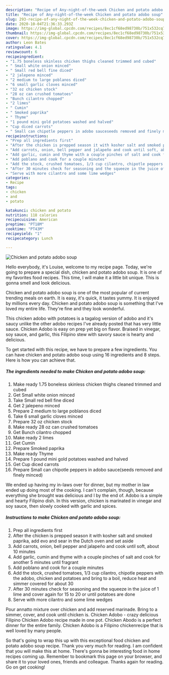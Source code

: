 ```yaml
---
description: "Recipe of Any-night-of-the-week Chicken and potato adobo soup"
title: "Recipe of Any-night-of-the-week Chicken and potato adobo soup"
slug: 293-recipe-of-any-night-of-the-week-chicken-and-potato-adobo-soup
date: 2020-10-04T21:36:33.293Z
image: https://img-global.cpcdn.com/recipes/8ec1cf68ed98730b/751x532cq70/chicken-and-potato-adobo-soup-recipe-main-photo.jpg
thumbnail: https://img-global.cpcdn.com/recipes/8ec1cf68ed98730b/751x532cq70/chicken-and-potato-adobo-soup-recipe-main-photo.jpg
cover: https://img-global.cpcdn.com/recipes/8ec1cf68ed98730b/751x532cq70/chicken-and-potato-adobo-soup-recipe-main-photo.jpg
author: Leon Bates
ratingvalue: 4.1
reviewcount: 6
recipeingredient:
- "1.75 boneless skinless chicken thighs cleaned trimmed and cubed"
- " Small white onion minced"
- " Small red bell fine diced"
- "2 jalepeno minced"
- "2 medium to large poblanos diced"
- "6 small garlic cloves minced"
- "32 oz chicken stock"
- "28 oz can crushed tomatoes"
- "Bunch cilantro chopped"
- "2 limes"
- " Cumin"
- " Smoked paprika"
- " Thyme"
- "1 pound mini gold potatoes washed and halved"
- "Cup diced carrots"
- " Small can chipotle peppers in adobo sauceseeds removed and finely minced"
recipeinstructions:
- "Prep all ingredients first"
- "After the chicken is prepped season it with kosher salt and smoked paprika, add evo and sear in the Dutch oven and set aside"
- "Add carrots, onion, bell pepper and jalapeño and cook until soft, about 10 minutes"
- "Add garlic, cumin and thyme with a couple pinches of salt and cook for another 5 minutes until fragrant"
- "Add poblano and cook for a couple minutes"
- "Add the stock, crushed tomatoes, 1/3 cup cilantro, chipotle peppers with the adobo, chicken and potatoes and bring to a boil, reduce heat and simmer covered for about 30"
- "After 30 minutes check for seasoning and the squeeze in the juice of 1 lime and cover again for 15 to 20 or until potatoes are done"
- "Serve with more cilantro and some lime wedges"
categories:
- Recipe
tags:
- chicken
- and
- potato

katakunci: chicken and potato 
nutrition: 118 calories
recipecuisine: American
preptime: "PT18M"
cooktime: "PT43M"
recipeyield: "1"
recipecategory: Lunch

---
```



![Chicken and potato adobo soup](https://img-global.cpcdn.com/recipes/8ec1cf68ed98730b/751x532cq70/chicken-and-potato-adobo-soup-recipe-main-photo.jpg)

Hello everybody, it's Louise, welcome to my recipe page. Today, we're going to prepare a special dish, chicken and potato adobo soup. It is one of my favorites food recipes. This time, I will make it a little bit unique. This is gonna smell and look delicious.

Chicken and potato adobo soup is one of the most popular of current trending meals on earth. It is easy, it's quick, it tastes yummy. It is enjoyed by millions every day. Chicken and potato adobo soup is something that I've loved my entire life. They're fine and they look wonderful.

This chicken adobo with potatoes is a tagalog version of adobo and it&#39;s saucy unlike the other adobo recipes I&#39;ve already posted that has very little sauce. Chicken Adobo is easy on prep yet big on flavor. Braised in vinegar, soy sauce, and garlic, this Filipino stew with savory sauce is hearty and delicious.


To get started with this recipe, we have to prepare a few ingredients. You can have chicken and potato adobo soup using 16 ingredients and 8 steps. Here is how you can achieve that.

<!--inarticleads1-->

##### The ingredients needed to make Chicken and potato adobo soup:

1. Make ready 1.75 boneless skinless chicken thighs cleaned trimmed and cubed
1. Get  Small white onion minced
1. Take  Small red bell fine diced
1. Get 2 jalepeno minced
1. Prepare 2 medium to large poblanos diced
1. Take 6 small garlic cloves minced
1. Prepare 32 oz chicken stock
1. Make ready 28 oz can crushed tomatoes
1. Get Bunch cilantro chopped
1. Make ready 2 limes
1. Get  Cumin
1. Prepare  Smoked paprika
1. Make ready  Thyme
1. Prepare 1 pound mini gold potatoes washed and halved
1. Get Cup diced carrots
1. Prepare  Small can chipotle peppers in adobo sauce(seeds removed and finely minced)


We ended up having my in-laws over for dinner, but my mother in law ended up doing most of the cooking. I can&#39;t complain, though, because everything she brought was delicious and I by the end of. Adobo is a simple and hearty Filipino dish. In this version, chicken is marinated in vinegar and soy sauce, then slowly cooked with garlic and spices. 

<!--inarticleads2-->

##### Instructions to make Chicken and potato adobo soup:

1. Prep all ingredients first
1. After the chicken is prepped season it with kosher salt and smoked paprika, add evo and sear in the Dutch oven and set aside
1. Add carrots, onion, bell pepper and jalapeño and cook until soft, about 10 minutes
1. Add garlic, cumin and thyme with a couple pinches of salt and cook for another 5 minutes until fragrant
1. Add poblano and cook for a couple minutes
1. Add the stock, crushed tomatoes, 1/3 cup cilantro, chipotle peppers with the adobo, chicken and potatoes and bring to a boil, reduce heat and simmer covered for about 30
1. After 30 minutes check for seasoning and the squeeze in the juice of 1 lime and cover again for 15 to 20 or until potatoes are done
1. Serve with more cilantro and some lime wedges


Pour annatto mixture over chicken and add reserved marinade. Bring to a simmer, cover, and cook until chicken is. Chicken Adobo - crazy delicious Filipino Chicken Adobo recipe made in one pot. Chicken Abodo is a perfect dinner for the entire family. Chicken Adobo is a Filipino chickenrecipe that is well loved by many people. 

So that's going to wrap this up with this exceptional food chicken and potato adobo soup recipe. Thank you very much for reading. I am confident that you will make this at home. There's gonna be interesting food in home recipes coming up. Remember to bookmark this page on your browser, and share it to your loved ones, friends and colleague. Thanks again for reading. Go on get cooking!
